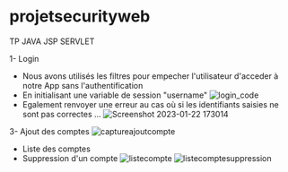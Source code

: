 # projetsecurityweb
TP JAVA JSP SERVLET

1- Login
- Nous avons utilisés les filtres pour empecher l'utilisateur d'acceder à notre App sans l'authentification
- En initialisant une variable de session "username"
![login_code](https://user-images.githubusercontent.com/75427522/213942205-02cb1d65-4f4f-4ebb-8464-f14112186cd6.png)
- Egalement renvoyer une erreur au cas où si les identifiants saisies ne sont pas correctes ...
![Screenshot 2023-01-22 173014](https://user-images.githubusercontent.com/75427522/213942279-f95bde4e-20f7-43ac-8194-5f65611f42ec.png)

3- Ajout des comptes
![captureajoutcompte](https://user-images.githubusercontent.com/75427522/213942688-e2cf7e61-b96e-4308-8f0b-54e297d7fa2e.png)
- Liste des comptes
- Suppression d'un compte
![listecompte](https://user-images.githubusercontent.com/75427522/213943167-a41328c1-0e94-4e9b-aa90-a55ef1a22d2a.png)
![listecomptesuppression](https://user-images.githubusercontent.com/75427522/213943171-ed8f812a-9619-4667-adfc-80565acdf0e7.png)

